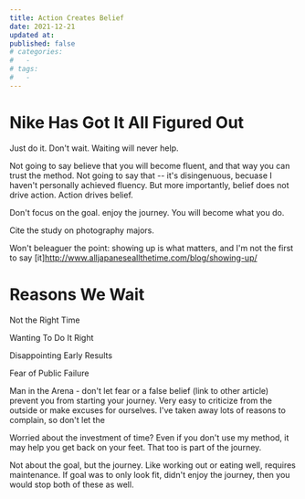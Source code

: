 ```yaml
---
title: Action Creates Belief
date: 2021-12-21
updated at: 
published: false
# categories:
#   - 
# tags:
#   - 
---
```


# Nike Has Got It All Figured Out

Just do it. Don't wait. Waiting will never help.

Not going to say believe that you will become fluent, and that way you can trust the method. Not going to say that -- it's disingenuous, becuase I haven't personally achieved fluency. But more importantly, belief does not drive action. Action drives belief. 

Don't focus on the goal. enjoy the journey. You will become what you do. 

Cite the study on photography majors.

Won't beleaguer the point: showing up is what matters, and I'm not the first to say [it]http://www.alljapaneseallthetime.com/blog/showing-up/

# Reasons We Wait

Not the Right Time

Wanting To Do It Right

Disappointing Early Results

Fear of Public Failure

Man in the Arena - don't let fear or a false belief (link to other article) prevent you from starting your journey. Very easy to criticize from the outside or make excuses for ourselves. I've taken away lots of reasons to complain, so don't let the 

Worried about the investment of time? Even if you don't use my method, it may help you get back on your feet. That too is part of the journey. 

Not about the goal, but the journey. Like working out or eating well, requires maintenance. If goal was to only look fit, didn't enjoy the journey, then you would stop both of these as well. 


